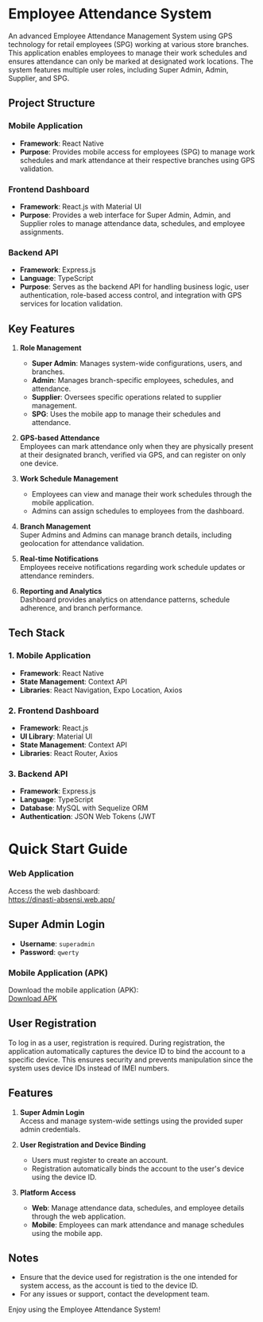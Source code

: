 # Employee Attendance System

An advanced Employee Attendance Management System using GPS technology for retail employees (SPG) working at various store branches. This application enables employees to manage their work schedules and ensures attendance can only be marked at designated work locations. The system features multiple user roles, including Super Admin, Admin, Supplier, and SPG.

## Project Structure

### Mobile Application

- **Framework**: React Native
- **Purpose**: Provides mobile access for employees (SPG) to manage work schedules and mark attendance at their respective branches using GPS validation.

### Frontend Dashboard

- **Framework**: React.js with Material UI
- **Purpose**: Provides a web interface for Super Admin, Admin, and Supplier roles to manage attendance data, schedules, and employee assignments.

### Backend API

- **Framework**: Express.js
- **Language**: TypeScript
- **Purpose**: Serves as the backend API for handling business logic, user authentication, role-based access control, and integration with GPS services for location validation.

## Key Features

1. **Role Management**

   - **Super Admin**: Manages system-wide configurations, users, and branches.
   - **Admin**: Manages branch-specific employees, schedules, and attendance.
   - **Supplier**: Oversees specific operations related to supplier management.
   - **SPG**: Uses the mobile app to manage their schedules and attendance.

2. **GPS-based Attendance**  
   Employees can mark attendance only when they are physically present at their designated branch, verified via GPS, and can register on only one device.

3. **Work Schedule Management**

   - Employees can view and manage their work schedules through the mobile application.
   - Admins can assign schedules to employees from the dashboard.

4. **Branch Management**  
   Super Admins and Admins can manage branch details, including geolocation for attendance validation.

5. **Real-time Notifications**  
   Employees receive notifications regarding work schedule updates or attendance reminders.

6. **Reporting and Analytics**  
   Dashboard provides analytics on attendance patterns, schedule adherence, and branch performance.

## Tech Stack

### 1. Mobile Application

- **Framework**: React Native
- **State Management**: Context API
- **Libraries**: React Navigation, Expo Location, Axios

### 2. Frontend Dashboard

- **Framework**: React.js
- **UI Library**: Material UI
- **State Management**: Context API
- **Libraries**: React Router, Axios

### 3. Backend API

- **Framework**: Express.js
- **Language**: TypeScript
- **Database**: MySQL with Sequelize ORM
- **Authentication**: JSON Web Tokens (JWT


# Quick Start Guide

### Web Application
Access the web dashboard:  
<a href="https://dinasti-absensi.web.app/" target="_blank">https://dinasti-absensi.web.app/</a>

## Super Admin Login
- **Username**: `superadmin`  
- **Password**: `qwerty`

### Mobile Application (APK)
Download the mobile application (APK):  
<a href="https://drive.google.com/file/d/1cxdMCVUOVOZ9gdLJN861ZRkE7x5vI8y6/view?usp=drive_link" target="_blank">Download APK</a>

## User Registration
To log in as a user, registration is required. During registration, the application automatically captures the device ID to bind the account to a specific device. This ensures security and prevents manipulation since the system uses device IDs instead of IMEI numbers.

## Features
1. **Super Admin Login**  
   Access and manage system-wide settings using the provided super admin credentials.

2. **User Registration and Device Binding**  
   - Users must register to create an account.  
   - Registration automatically binds the account to the user's device using the device ID.

3. **Platform Access**  
   - **Web**: Manage attendance data, schedules, and employee details through the web application.  
   - **Mobile**: Employees can mark attendance and manage schedules using the mobile app.

## Notes
- Ensure that the device used for registration is the one intended for system access, as the account is tied to the device ID.  
- For any issues or support, contact the development team.

Enjoy using the Employee Attendance System!
